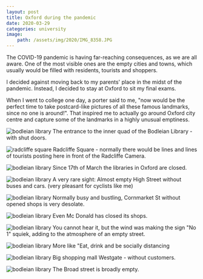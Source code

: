 ```yaml
---
layout: post
title: Oxford during the pandemic
date: 2020-03-29
categories: university
image:
    path: /assets/img/2020/IMG_8358.JPG
---
```



The COVID-19 pandemic is having far-reaching consequences, as we are all aware. One of the most visible ones are the empty cities and towns, which usually would be filled with residents, tourists and shoppers.

I decided against moving back to my parents' place in the midst of the pandemic. Instead, I decided to stay at Oxford to sit my final exams.

When I went to college one day, a porter said to me, "now would be the perfect time to take postcard-like pictures of all these famous landmarks, since no one is around!". That inspired me to actually go around Oxford city centre and capture some of the landmarks in a highly unusual emptiness.

![bodleian library](../assets/img/2020/IMG_8357.JPG)
The entrance to the inner quad of the Bodleian Library - with shut doors.

![radcliffe square](../assets/img/2020/IMG_8362.JPG)
Radcliffe Square - normally there would be lines and lines of tourists posting here in front of the Radcliffe Camera.

![bodleian library](../assets/img/2020/IMG_8364.JPG)
Since 17th of March the libraries in Oxford are closed.

![bodleian library](../assets/img/2020/IMG_8370.JPG)
A very rare sight: Almost empty High Street without buses and cars. (very pleasant for cyclists like me)

![bodleian library](../assets/img/2020/IMG_8377.JPG)
Normally busy and bustling, Cornmarket St without opened shops is very desolate.


![bodleian library](../assets/img/2020/IMG_8379.JPG)
Even Mc Donald has closed its shops.

![bodleian library](../assets/img/2020/IMG_8382.JPG)
You cannot hear it, but the wind was making the sign "No 1" squiek, adding to the atmosphere of an empty street.

![bodleian library](../assets/img/2020/IMG_8387.JPG)
More like "Eat, drink and be socially distancing

![bodleian library](../assets/img/2020/IMG_8393.JPG)
Big shopping mall Westgate - without customers.

![bodleian library](../assets/img/2020/IMG_8394.JPG)
The Broad street is broadly empty.
